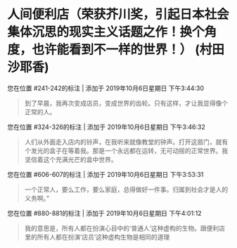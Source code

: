 # 人间便利店（荣获芥川奖，引起日本社会集体沉思的现实主义话题之作！换个角度，也许能看到不一样的世界！） (村田沙耶香)

您在位置 #241-242的标注 | 添加于 2019年10月6日星期日 下午3:44:30

>到了早晨，我再次变成店员，变成世界的齿轮。只有这样，才让我显得像个正常的人。

您在位置 #324-326的标注 | 添加于 2019年10月6日星期日 下午3:46:32

>人们从外面走入店内的铃声，在我听来就像教堂的钟声。打开这扇门，就有个发光的盒子在等着我。那是一个永远都在运转，无可动摇的正常世界。我坚信着这个充满光芒的盒中世界。

您在位置 #606-607的标注 | 添加于 2019年10月6日星期日 下午3:53:31

>一个正常人，要么工作，要么家庭，总得做好一件事。归属到社会才是人的义务啊。”

您在位置 #880-881的标注 | 添加于 2019年10月6日星期日 下午4:01:12

>我的意思是，所有人都在扮演心目中的‘普通人’这种虚构的生物。跟便利店里的所有人都在扮演‘店员’这种虚构生物是相同的道理